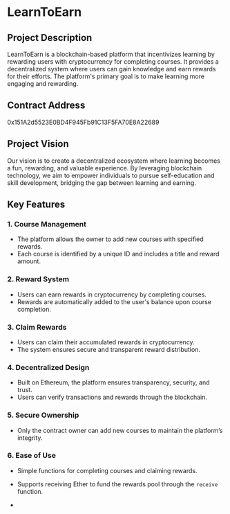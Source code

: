 # LearnToEarn

## Project Description
LearnToEarn is a blockchain-based platform that incentivizes learning by rewarding users with cryptocurrency for completing courses. It provides a decentralized system where users can gain knowledge and earn rewards for their efforts. The platform's primary goal is to make learning more engaging and rewarding.

## Contract Address
0x151A2d5523E0BD4F945Fb91C13F5FA70E8A22689

## Project Vision
Our vision is to create a decentralized ecosystem where learning becomes a fun, rewarding, and valuable experience. By leveraging blockchain technology, we aim to empower individuals to pursue self-education and skill development, bridging the gap between learning and earning.

## Key Features

### 1. **Course Management**
   - The platform allows the owner to add new courses with specified rewards.
   - Each course is identified by a unique ID and includes a title and reward amount.

### 2. **Reward System**
   - Users can earn rewards in cryptocurrency by completing courses.
   - Rewards are automatically added to the user's balance upon course completion.

### 3. **Claim Rewards**
   - Users can claim their accumulated rewards in cryptocurrency.
   - The system ensures secure and transparent reward distribution.

### 4. **Decentralized Design**
   - Built on Ethereum, the platform ensures transparency, security, and trust.
   - Users can verify transactions and rewards through the blockchain.

### 5. **Secure Ownership**
   - Only the contract owner can add new courses to maintain the platform’s integrity.

### 6. **Ease of Use**
   - Simple functions for completing courses and claiming rewards.
   - Supports receiving Ether to fund the rewards pool through the `receive` function.

-
